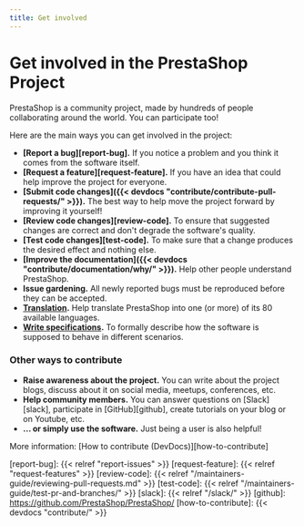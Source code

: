 ```yaml
---
title: Get involved
---
```


# Get involved in the PrestaShop Project

PrestaShop is a community project, made by hundreds of people collaborating around the world. You can participate too!

Here are the main ways you can get involved in the project:

- **[Report a bug][report-bug].** If you notice a problem and you think it comes from the software itself.
- **[Request a feature][request-feature].** If you have an idea that could help improve the project for everyone.
- **[Submit code changes]({{< devdocs "contribute/contribute-pull-requests/" >}}).** The best way to help move the project forward by improving it yourself!
- **[Review code changes][review-code].** To ensure that suggested changes are correct and don't degrade the software's quality.
- **[Test code changes][test-code].** To make sure that a change produces the desired effect and nothing else.
- **[Improve the documentation]({{< devdocs "contribute/documentation/why/" >}}).** Help other people understand PrestaShop.
- **Issue gardening.** All newly reported bugs must be reproduced before they can be accepted.
- **[Translation](https://crowdin.com/project/prestashop-official).** Help translate PrestaShop into one (or more) of its 80 available languages.
- **[Write specifications](https://github.com/PrestaShop/prestashop-specs).** To formally describe how the software is supposed to behave in different scenarios.

### Other ways to contribute

- **Raise awareness about the project.** You can write about the project blogs, discuss about it on social media, meetups, conferences, etc.
- **Help community members.** You can answer questions on [Slack][slack], participate in [GitHub][github], create tutorials on your blog or on Youtube, etc.
- **... or simply use the software.** Just being a user is also helpful!

More information: [How to contribute (DevDocs)][how-to-contribute]

[report-bug]: {{< relref "report-issues" >}}
[request-feature]: {{< relref "request-features" >}}
[review-code]: {{< relref "/maintainers-guide/reviewing-pull-requests.md" >}}
[test-code]: {{< relref "/maintainers-guide/test-pr-and-branches/" >}}
[slack]: {{< relref "/slack/" >}}
[github]: https://github.com/PrestaShop/PrestaShop/
[how-to-contribute]: {{< devdocs "contribute/" >}}
